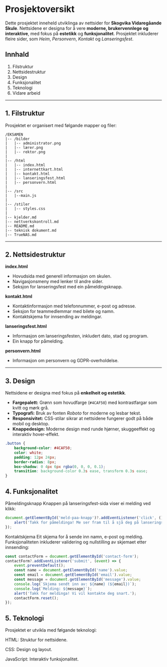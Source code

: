 # Prosjektoversikt

Dette prosjektet inneheld utviklinga av nettsider for **Skogvika Vidaregåande Skule**. Nettsidene er designa for å vere **moderne, brukervennlege og interaktive**, med fokus på **estetikk** og **funksjonalitet**. Prosjektet inkluderer fleire sider, som _Heim_, _Personvern_, _Kontakt_ og _Lanseringsfest_.

## Innhald
1. Filstruktur  
2. Nettsidestruktur  
3. Design  
4. Funksjonalitet  
5. Teknologi  
6. Vidare arbeid  

---

## 1. Filstruktur

Prosjektet er organisert med følgande mapper og filer:

```
/EKSAMEN
|-- /bilder
|   |-- administrator.png
|   |-- lærer.png
|   |-- rektor.png
|
|-- /html
|   |-- index.html
|   |-- internettkart.html
|   |-- kontakt.html
|   |-- lanseringsfest.html
|   |-- personvern.html
|
|-- /src
|   |--main.js
|
|-- /stiler
|   |-- styles.css
|
|-- kjelder.md
|-- nettverkskontroll.md
|-- README.md
|-- teknisk dokument.md
|-- TrueNAS.md
```
---

## 2. Nettsidestruktur

**index.html**  
- Hovudsida med generell informasjon om skulen.  
- Navigasjonsmeny med lenker til andre sider.  
- Seksjon for lanseringsfest med ein påmeldingsknapp.  

**kontakt.html**  
- Kontaktinformasjon med telefonnummer, e-post og adresse.  
- Seksjon for teammedlemmar med bilete og namn.  
- Kontaktskjema for innsending av meldingar.  

**lanseringsfest.html**  
- Informasjon om lanseringsfesten, inkludert dato, stad og program.  
- Ein knapp for påmelding.  

**personvern.html**  
- Informasjon om personvern og GDPR-overholdelse.  

---

## 3. Design

Nettsidene er designa med fokus på **enkelheit og estetikk**.

- **Fargepalett:** Grønn som hovudfarge (`#4CAF50`) med kontrastfargar som kvitt og mørk grå.  
- **Typografi:** Bruk av fonten _Roboto_ for moderne og lesbar tekst.  
- **Responsivitet:** CSS-stilar sikrar at nettsidene fungerer godt på både mobil og desktop.  
- **Knappedesign:** Moderne design med runde hjørner, skuggeeffekt og interaktiv hover-effekt.

```css
.button {
    background-color: #4CAF50;
    color: white;
    padding: 12px 24px;
    border-radius: 8px;
    box-shadow: 0 4px 6px rgba(0, 0, 0, 0.1);
    transition: background-color 0.3s ease, transform 0.3s ease;
}
```
## 4. Funksjonalitet
Påmeldingsknapp
Knappen på lanseringsfest-sida viser ei melding ved klikk:
```js
document.getElementById('meld-paa-knapp')?.addEventListener('click', () => {
    alert('Takk for påmeldinga! Me ser fram til å sjå deg på lanseringsfesten.');
});
```
 Kontaktskjema
Eit skjema for å sende inn namn, e-post og melding. Funksjonaliteten inkluderer validering og nullstilling av skjemaet etter innsending:
```js
const contactForm = document.getElementById('contact-form');
contactForm?.addEventListener('submit', (event) => {
    event.preventDefault();
    const name = document.getElementById('name').value;
    const email = document.getElementById('email').value;
    const message = document.getElementById('message').value;
    console.log(`Skjema sendt inn av: ${name} (${email})`);
    console.log(`Melding: ${message}`);
    alert('Takk for meldinga! Vi vil kontakte deg snart.');
    contactForm.reset();
});

```
## 5. Teknologi
Prosjektet er utvikla med følgande teknologi:

HTML: Struktur for nettsidene.

CSS: Design og layout.

JavaScript: Interaktiv funksjonalitet.